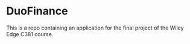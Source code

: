 # DuoFinance
This is a repo containing an application for the final project of the Wiley Edge C381 course.

